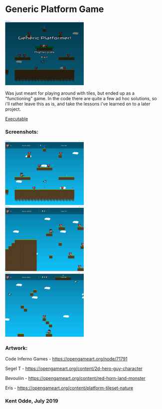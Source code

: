 # Generic Platform Game

<img src = "https://github.com/oddek/Generic-Platformer/blob/master/Platformer/img/screenshots/ex1.png" width ="50%">

Was just meant for playing around with tiles, but ended up as a "functioning" game. In the code there are quite a few ad hoc solutions, so i'll rather leave this as is, and take the lessons i've learned on to a later project.

[Executable](http://odde.ml)



### Screenshots:
<img src = "https://github.com/oddek/Generic-Platformer/blob/master/Platformer/img/screenshots/ex2.png" width ="50%"> <img src = "https://github.com/oddek/Generic-Platformer/blob/master/Platformer/img/screenshots/ex3.png" width ="50%"> <img src = "https://github.com/oddek/Generic-Platformer/blob/master/Platformer/img/screenshots/ex4.png" width ="50%">

### Artwork:
Code Inferno Games - https://opengameart.org/node/71791

Segel T - https://opengameart.org/content/2d-hero-guy-character

Bevouliin - https://opengameart.org/content/red-horn-land-monster

Eris - https://opengameart.org/content/platform-tileset-nature


### Kent Odde, July 2019
